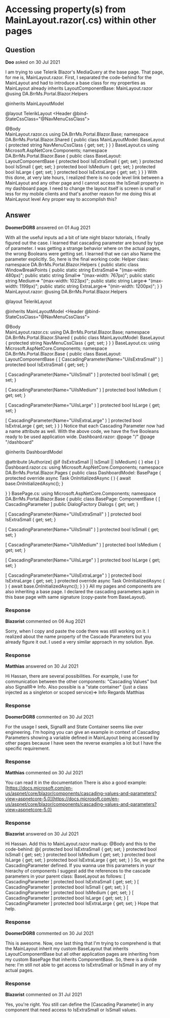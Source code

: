 # Accessing property(s) from MainLayout.razor(.cs) within other pages

## Question

**Doo** asked on 30 Jul 2021

I am trying to use Telerik Blazor's MediaQuery at the base page. That page, for me is, MainLayout.razor. First, I separated the code-behind for the MainLayout and had to introduce a base class for my properties as MainLayout already inherits LayoutComponentBase: MainLayout.razor @using DA.BrrMs.Portal.Blazor.Helpers

@inherits MainLayoutModel

@layout TelerikLayout <TelerikMediaQuery Media="@WindowBreakPoints.ExtraSmall" OnChange="@(matches=> IsExtraSmall=matches )" /> <TelerikMediaQuery Media="@WindowBreakPoints.Small" OnChange="@(matches=> IsSmall=matches )" /> <TelerikMediaQuery Media="@WindowBreakPoints.Medium" OnChange="@(matches=> IsMedium=matches )" /> <TelerikMediaQuery Media="@WindowBreakPoints.Large" OnChange="@(matches=> IsLarge=matches )" /> <TelerikMediaQuery Media="@WindowBreakPoints.ExtraLarge" OnChange="@(matches=> IsExtraLarge=matches )" /> <Header @bind-StateCssClass="@NavMenuCssClass"> </Header> <div class="main"> <div class="sidebar @NavMenuCssClass"> <NavMenu /> </div> <div class="container-fluid px-2"> @Body </div> </div> MainLayout.razor.cs using DA.BrrMs.Portal.Blazor.Base; namespace DA.BrrMs.Portal.Blazor.Shared { public class MainLayoutModel: BaseLayout { protected string NavMenuCssClass { get; set; }
}
} BaseLayout.cs using Microsoft.AspNetCore.Components; namespace DA.BrrMs.Portal.Blazor.Base { public class BaseLayout: LayoutComponentBase { protected bool IsExtraSmall { get; set; } protected bool IsSmall { get; set; } protected bool IsMedium { get; set; } protected bool IsLarge { get; set; } protected bool IsExtraLarge { get; set; }
}
} With this done, at very late hours, I realized there is no code level link between a MainLayout and any other page and I cannot access the IsSmall property in my dashboard page. I need to change the layout itself is screen is small or less for my mobile clients and that's another reason for me doing this at MainLayout level Any proper way to accomplish this?

## Answer

**DoomerDGR8** answered on 01 Aug 2021

With all the useful inputs ad a bit of late night blazor tutorials, I finally figured out the case. I learned that cascading parameter are bound by type of parameter. I was getting a strange behavior where on the actual pages, the wrong Booleans were getting set. I learned that we can also Name the parameter explicitly. So, here is the final working code: Helper class: namespace DA.BrrMs.Portal.Blazor.Helpers { public static class WindowBreakPoints { public static string ExtraSmall=> "(max-width: 480px)"; public static string Small=> "(max-width: 767px)"; public static string Medium=> "(max-width: 1023px)"; public static string Large=> "(max-width: 1199px)"; public static string ExtraLarge=> "(min-width: 1200px)";
}
} MainLayout.razor: @using DA.BrrMs.Portal.Blazor.Helpers

@layout TelerikLayout

@inherits MainLayoutModel <TelerikMediaQuery Media="@WindowBreakPoints.ExtraSmall" OnChange="@(matches=> IsExtraSmall=matches )" /> <TelerikMediaQuery Media="@WindowBreakPoints.Small" OnChange="@(matches=> IsSmall=matches )" /> <TelerikMediaQuery Media="@WindowBreakPoints.Medium" OnChange="@(matches=> IsMedium=matches )" /> <TelerikMediaQuery Media="@WindowBreakPoints.Large" OnChange="@(matches=> IsLarge=matches )" /> <TelerikMediaQuery Media="@WindowBreakPoints.ExtraLarge" OnChange="@(matches=> IsExtraLarge=matches )" /> <Header @bind-StateCssClass="@NavMenuCssClass"> </Header> <div class="main"> <div class="sidebar @NavMenuCssClass"> <NavMenu /> </div> <div class="container-fluid px-2"> <CascadingValue Value="@IsExtraSmall" Name="UiIsExtraSmall"> <CascadingValue Value="@IsSmall" Name="UiIsSmall"> <CascadingValue Value="@IsMedium" Name="UiIsMedium"> <CascadingValue Value="@IsLarge" Name="UiIsLarge"> <CascadingValue Value="@IsExtraLarge" Name="UiIsExtraLarge"> @Body </CascadingValue> </CascadingValue> </CascadingValue> </CascadingValue> </CascadingValue> </div> </div> MainLayout.razor.cs: using DA.BrrMs.Portal.Blazor.Base; namespace DA.BrrMs.Portal.Blazor.Shared { public class MainLayoutModel: BaseLayout { protected string NavMenuCssClass { get; set; }
}
} BaseLayout.cs: using Microsoft.AspNetCore.Components; namespace DA.BrrMs.Portal.Blazor.Base { public class BaseLayout: LayoutComponentBase {
[ CascadingParameter(Name="UiIsExtraSmall" ) ] protected bool IsExtraSmall { get; set; }

[ CascadingParameter(Name="UiIsSmall" ) ] protected bool IsSmall { get; set; }

[ CascadingParameter(Name="UiIsMedium" ) ] protected bool IsMedium { get; set; }

[ CascadingParameter(Name="UiIsLarge" ) ] protected bool IsLarge { get; set; }

[ CascadingParameter(Name="UiIsExtraLarge" ) ] protected bool IsExtraLarge { get; set; }
}
} Notice that each Cascading Parameter now had a name attribute as well. With the above code, we have the five Booleans ready to be used application wide. Dashboard.razor: @page "/"
@page "/dashboard"

@inherits DashboardModel

@attribute [Authorize] <PageHeader PageTitle="Dashboard" AreaName="Request"> </PageHeader> @if (IsExtraSmall || IsSmall || IsMedium)
{ <TelerikTileLayout Columns="2" ColumnWidth="50%" RowHeight="250px" Reorderable="true" Resizable="true" Class="myTileLayout" ColumnSpacing="2px" RowSpacing="2px" OnResize="@ItemResize"> <TileLayoutItems> </TileLayoutItems> </TelerikTileLayout> }
else
{ <TelerikTileLayout Columns="6" ColumnWidth="20%" RowHeight="235px" Reorderable="true" Resizable="true" Class="myTileLayout" ColumnSpacing="4px" RowSpacing="4px" OnResize="@ItemResize"> <TileLayoutItems> </TileLayoutItems> </TelerikTileLayout> } Dashboard.razor.cs: using Microsoft.AspNetCore.Components; namespace DA.BrrMs.Portal.Blazor.Pages { public class DashboardModel: BasePage { protected override async Task OnInitializedAsync ( ) { await base.OnInitializedAsync();
}

}
} BasePage.cs: using Microsoft.AspNetCore.Components; namespace DA.BrrMs.Portal.Blazor.Base { public class BasePage: ComponentBase {
[ CascadingParameter ] public DialogFactory Dialogs { get; set; }

[ CascadingParameter(Name="UiIsExtraSmall" ) ] protected bool IsExtraSmall { get; set; }

[ CascadingParameter(Name="UiIsSmall" ) ] protected bool IsSmall { get; set; }

[ CascadingParameter(Name="UiIsMedium" ) ] protected bool IsMedium { get; set; }

[ CascadingParameter(Name="UiIsLarge" ) ] protected bool IsLarge { get; set; }

[ CascadingParameter(Name="UiIsExtraLarge" ) ] protected bool IsExtraLarge { get; set; } protected override async Task OnInitializedAsync ( ) { await base.OnInitializedAsync();
}
}
} All my pages and components are also inheriting a base page. I declared the cascading parameters again in this base page with same signature (copy-paste from BaseLayout).

### Response

**Blazorist** commented on 06 Aug 2021

Sorry, when I copy and paste the code there was still working on it. I realized about the name property of the Cascade Parameters but you already figure it out. I used a very similar approach in my solution. Bye.

### Response

**Matthias** answered on 30 Jul 2021

Hi Hassan, there are several possibilities. For example, I use for communication between the other components: "Cascading Values" but also SignalIR=> Info. Also possible is a "state container" (just a class injected as a singleton or scoped service)=> Info Regards Matthias

### Response

**DoomerDGR8** commented on 30 Jul 2021

For the usage I seek, SignalR and State Container seems like over engineering. I'm hoping you can give an example in context of Cascading Parameters showing a variable defined in MainLayout being accessed by other pages because I have seen the reverse examples a lot but I have the specific requirement.

### Response

**Matthias** commented on 30 Jul 2021

You can read it in the documentation There is also a good example: [https://docs.microsoft.com/en-us/aspnet/core/blazor/components/cascading-values-and-parameters?view=aspnetcore-5.0](https://docs.microsoft.com/en-us/aspnet/core/blazor/components/cascading-values-and-parameters?view=aspnetcore-5.0)

### Response

**Blazorist** answered on 30 Jul 2021

Hi Hassan. Add this to MainLayout.razor markup: <CascadingValue Value=@IsExtraSmall> <CascadingValue Value=@IsSmall> <CascadingValue Value=@IsMedium> <CascadingValue Value=@IsLarge> <CascadingValue Value=@IsExtraLarge> @Body </CascadingValue> </CascadingValue> </CascadingValue> </CascadingValue> </CascadingValue> and this to the code-behind: @{ protected bool IsExtraSmall { get; set; } protected bool IsSmall { get; set; } protected bool IsMedium { get; set; } protected bool IsLarge { get; set; } protected bool IsExtraLarge { get; set; }
} So, we got the CascadingParameter defined. If you wanna use this parameters in your hierachy of components I suggest add the references to the cascade parameters in your parent class: BaseLayout as follows: [ CascadingParameter ] protected bool IsExtraSmall { get; set; }
[ CascadingParameter ] protected bool IsSmall { get; set; }
[ CascadingParameter ] protected bool IsMedium { get; set; }
[ CascadingParameter ] protected bool IsLarge { get; set; }
[ CascadingParameter ] protected bool IsExtraLarge { get; set; } Hope that help.

### Response

**DoomerDGR8** commented on 30 Jul 2021

This is awesome. Now, one last thing that I'm trying to comprehend is that the MainLayout inherit my custom BaseLayout that inherits LayoutComponentBase but all other application pages are inheriting from my custom BasePage that inherits ComponentBase. So, there is a divide here: I'm still not able to get access to IsExtraSmall or IsSmall in any of my actual pages.

### Response

**Blazorist** commented on 31 Jul 2021

Yes, you're right. You still can define the [Cascading Parameter] in any component that need access to IsExtraSmall or IsSmall values.
